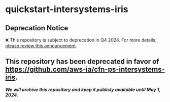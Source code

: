# quickstart-intersystems-iris 
## Deprecation Notice

:x: This repository is subject to deprecation in Q4 2024. For more details, [please review this announcement](https://github.com/aws-ia/.announcements/issues/1). 

## This repository has been deprecated in favor of https://github.com/aws-ia/cfn-ps-intersystems-iris. 
***We will archive this repository and keep it publicly available until May 1, 2024.***
